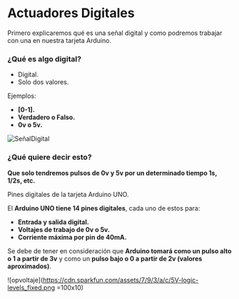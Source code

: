 # Actuadores Digitales

Primero explicaremos qué es una señal digital y como podremos trabajar con una en nuestra tarjeta Arduino.

### ¿Qué es algo digital?

- Digital.
- Solo dos valores.

Ejemplos:

- **[0-1].**
- **Verdadero o Falso.**
- **0v o 5v.**

![SeñalDigital](https://github.com/Ezzzzzzzzzzzzzz/CursoRoboticaAplicada/blob/master/Arduino/Se%C3%B1alDigital.JPG)

### ¿Qué quiere decir esto? 

**Que solo tendremos pulsos de 0v y 5v por un determinado tiempo 1s, 1/2s, etc.**

Pines digitales de la tarjeta Arduino UNO.

El **Arduino UNO tiene 14 pines digitales**, cada uno de estos para:
- **Entrada y salida digital.**
- **Voltajes de trabajo de 0v o 5v.**
- **Corriente máxima por pin de 40mA.**

Se debe de tener en consideración que **Arduino tomará como un pulso alto o 1 a partir de 3v** y como un **pulso bajo o 0 a partir de 2v (valores aproximados)**.

![opvoltaje](https://cdn.sparkfun.com/assets/7/9/3/a/c/5V-logic-levels_fixed.png =100x10)
<!--stackedit_data:
eyJoaXN0b3J5IjpbOTA2Njk5MzQzLC01NTUzMTczMDQsLTgxMz
E5NDg5NV19
-->